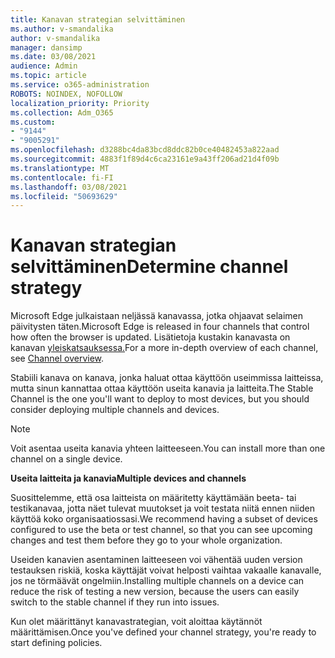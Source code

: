 ```yaml
---
title: Kanavan strategian selvittäminen
ms.author: v-smandalika
author: v-smandalika
manager: dansimp
ms.date: 03/08/2021
audience: Admin
ms.topic: article
ms.service: o365-administration
ROBOTS: NOINDEX, NOFOLLOW
localization_priority: Priority
ms.collection: Adm_O365
ms.custom:
- "9144"
- "9005291"
ms.openlocfilehash: d3288bc4da83bcd8ddc82b0ce40482453a822aad
ms.sourcegitcommit: 4883f1f89d4c6ca23161e9a43ff206ad21d4f09b
ms.translationtype: MT
ms.contentlocale: fi-FI
ms.lasthandoff: 03/08/2021
ms.locfileid: "50693629"
---
```

# <a name="determine-channel-strategy"></a><span data-ttu-id="7f4e0-102">Kanavan strategian selvittäminen</span><span class="sxs-lookup"><span data-stu-id="7f4e0-102">Determine channel strategy</span></span>

<span data-ttu-id="7f4e0-103">Microsoft Edge julkaistaan neljässä kanavassa, jotka ohjaavat selaimen päivitysten täten.</span><span class="sxs-lookup"><span data-stu-id="7f4e0-103">Microsoft Edge is released in four channels that control how often the browser is updated.</span></span> <span data-ttu-id="7f4e0-104">Lisätietoja kustakin kanavasta on kanavan [yleiskatsauksessa.](https://docs.microsoft.com/DeployEdge/microsoft-edge-channels#channel-overview)</span><span class="sxs-lookup"><span data-stu-id="7f4e0-104">For a more in-depth overview of each channel, see [Channel overview](https://docs.microsoft.com/DeployEdge/microsoft-edge-channels#channel-overview).</span></span>

<span data-ttu-id="7f4e0-105">Stabiili kanava on kanava, jonka haluat ottaa käyttöön useimmissa laitteissa, mutta sinun kannattaa ottaa käyttöön useita kanavia ja laitteita.</span><span class="sxs-lookup"><span data-stu-id="7f4e0-105">The Stable Channel is the one you'll want to deploy to most devices, but you should consider deploying multiple channels and devices.</span></span>

> [!NOTE]
> <span data-ttu-id="7f4e0-106">Voit asentaa useita kanavia yhteen laitteeseen.</span><span class="sxs-lookup"><span data-stu-id="7f4e0-106">You can install more than one channel on a single device.</span></span>

<span data-ttu-id="7f4e0-107">**Useita laitteita ja kanavia**</span><span class="sxs-lookup"><span data-stu-id="7f4e0-107">**Multiple devices and channels**</span></span>

<span data-ttu-id="7f4e0-108">Suosittelemme, että osa laitteista on määritetty käyttämään beeta- tai testikanavaa, jotta näet tulevat muutokset ja voit testata niitä ennen niiden käyttöä koko organisaatiossasi.</span><span class="sxs-lookup"><span data-stu-id="7f4e0-108">We recommend having a subset of devices configured to use the beta or test channel, so that you can see upcoming changes and test them before they go to your whole organization.</span></span>

<span data-ttu-id="7f4e0-109">Useiden kanavien asentaminen laitteeseen voi vähentää uuden version testauksen riskiä, koska käyttäjät voivat helposti vaihtaa vakaalle kanavalle, jos ne törmäävät ongelmiin.</span><span class="sxs-lookup"><span data-stu-id="7f4e0-109">Installing multiple channels on a device can reduce the risk of testing a new version, because the users can easily switch to the stable channel if they run into issues.</span></span>

<span data-ttu-id="7f4e0-110">Kun olet määrittänyt kanavastrategian, voit aloittaa käytännöt määrittämisen.</span><span class="sxs-lookup"><span data-stu-id="7f4e0-110">Once you've defined your channel strategy, you're ready to start defining policies.</span></span>

